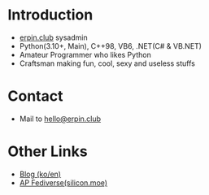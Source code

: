 # Introduction
- [erpin.club](https://erpin.club) sysadmin
- Python(3.10+, Main), C++98, VB6, .NET(C# & VB.NET)
- Amateur Programmer who likes Python
- Craftsman making fun, cool, sexy and useless stuffs

# Contact
- Mail to hello@erpin.club

# Other Links
- [Blog (ko/en)](https://blog.erpin.club)
- [AP Fediverse(silicon.moe)](https://social.silicon.moe/@libertin)

